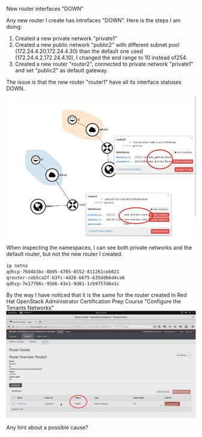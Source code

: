 New router interfaces "DOWN"

Any new router I create has intrefaces "DOWN".
Here is the steps I am doing:

 1. Created a new private network "private1"  
 2. Created a new public
    network "public2" with different subnet pool
    (172.24.4.20,172.24.4.30) than the default one used
    (172.24.4.2,172.24.4.10), I changed the end range to 10 instead of254.      
 3. Created a new router "router2", connected to private network
        "private1" and set "public2" as default gateway.  
  
The issue is that the new router "router1" have all its interface statuses DOWN.  
  


![enter image description here](Selection_400.png)  
  

When inspecting the namespaces, I can see both private networks  and the default router, but not the new router I created.  
  

    ip netns  
    qdhcp-76d4b3bc-8b95-4705-8552-811261ceb021 
    qrouter-ceb5ca2f-b3fc-4d26-b675-635ddb6d4ca8  
    qdhcp-7e17706c-9566-43e1-9d81-1cb9757d6e1c    

  
By the way I have noticed that it is the same for the router created in Red Hat OpenStack Administrator Certification Prep Course "Configure the Tenants Networks"  
![enter image description here](Selection_396.png)  
   
   
Any hint about a possible cause?  



